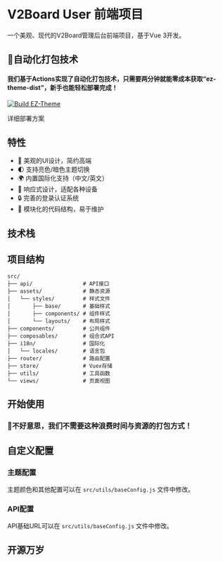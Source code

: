 # V2Board User 前端项目

一个美观、现代的V2Board管理后台前端项目，基于Vue 3开发。

## 🥳自动化打包技术
#### 我们基于Actions实现了自动化打包技术，只需要两分钟就能零成本获取“ez-theme-dist”，新手也能轻松部署完成！

[![Build EZ-Theme](https://github.com/ExcellentCloud/EZ-Theme/actions/workflows/main.yml/badge.svg)](https://github.com/ExcellentCloud/EZ-Theme/actions/workflows/main.yml)

详细部署方案

## 特性

- 🎨 美观的UI设计，简约高端
- 🌓 支持亮色/暗色主题切换
- 🌍 内置国际化支持（中文/英文）
- 📱 响应式设计，适配各种设备
- 🔒 完善的登录认证系统
- 🚀 模块化的代码结构，易于维护

## 技术栈



## 项目结构

```
src/
├── api/                # API接口
├── assets/             # 静态资源
│   └── styles/         # 样式文件
│       ├── base/       # 基础样式
│       ├── components/ # 组件样式
│       └── layouts/    # 布局样式
├── components/         # 公共组件
├── composables/        # 组合式API
├── i18n/               # 国际化
│   └── locales/        # 语言包
├── router/             # 路由配置
├── store/              # Vuex存储
├── utils/              # 工具函数
└── views/              # 页面视图
```

## 开始使用

### 🚫不好意思，我们不需要这种浪费时间与资源的打包方式！

## 自定义配置

### 主题配置

主题颜色和其他配置可以在 `src/utils/baseConfig.js` 文件中修改。

### API配置

API基础URL可以在 `src/utils/baseConfig.js` 文件中修改。

## 开源万岁



